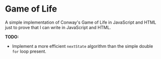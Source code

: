 # Game of Life

A simple implementation of Conway's Game of Life in JavaScript and HTML
just to prove that I can write in JavaScript and HTML.

**TODO:**
* Implement a more efficient `nextState` algorithm than the simple double `for` loop present.
